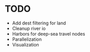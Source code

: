 # TODO

- Add dest filtering for land
- Cleanup river io
- Harbors for deep-sea travel nodes
- Parallelization
- Visualization